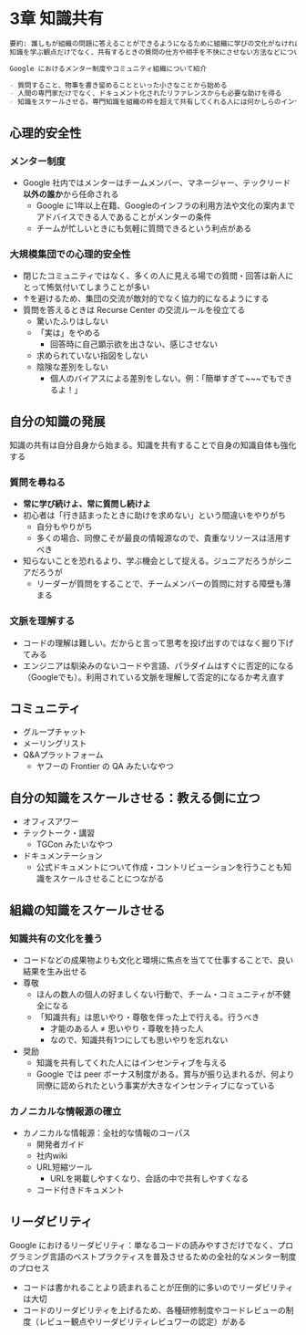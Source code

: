# 3章 知識共有

```markdown
要約: 誰しもが組織の問題に答えることができるようになるために組織に学びの文化がなければならない。自身に知識がかけているのを認めることを許容するような心理的安全性を作り出すことを要する といったことについて説明
知識を学ぶ観点だけでなく、共有するときの質問の仕方や相手を不快にさせない方法などについて書かれている

Google におけるメンター制度やコミュニティ組織について紹介

- 質問すること、物事を書き留めることといった小さなことから始める
- 人間の専門家だけでなく、ドキュメント化されたリファレンスからも必要な助けを得る
- 知識をスケールさせる。専門知識を組織の枠を超えて共有してくれる人には何かしらのインセンティブを与える（peer ボーナス制度）
```

## 心理的安全性

### メンター制度

- Google 社内ではメンターはチームメンバー、マネージャー、テックリード**以外の誰か**から任命される
  - Google に1年以上在籍、Googleのインフラの利用方法や文化の案内までアドバイスできる人であることがメンターの条件
  - チームが忙しいときにも気軽に質問できるという利点がある

### 大規模集団での心理的安全性

- 閉じたコミュニティではなく、多くの人に見える場での質問・回答は新人にとって怖気付いてしまうことが多い
- ↑を避けるため、集団の交流が敵対的でなく協力的になるようにする
- 質問を答えるときは Recurse Center の交流ルールを役立てる
  - 驚いたふりはしない
  - 「実は」をやめる
    - 回答時に自己顕示欲を出さない、感じさせない
  - 求められていない指図をしない
  - 陰険な差別をしない
    - 個人のバイアスによる差別をしない。例：「簡単すぎて~~~でもできるよ！」

## 自分の知識の発展

知識の共有は自分自身から始まる。知識を共有することで自身の知識自体も強化する

### 質問を尋ねる

- **常に学び続けよ、常に質問し続けよ**
- 初心者は「行き詰まったときに助けを求めない」という間違いをやりがち
  - 自分もやりがち
  - 多くの場合、同僚こそが最良の情報源なので、貴重なリソースは活用すべき
- 知らないことを恐れるより、学ぶ機会として捉える。ジュニアだろうがシニアだろうが
  - リーダーが質問をすることで、チームメンバーの質問に対する障壁も薄まる

### 文脈を理解する

- コードの理解は難しい。だからと言って思考を投げ出すのではなく掘り下げてみる
- エンジニアは馴染みのないコードや言語、パラダイムはすぐに否定的になる（Googleでも）。利用されている文脈を理解して否定的になるか考え直す

## コミュニティ

- グループチャット
- メーリングリスト
- Q\&Aプラットフォーム
  - ヤフーの Frontier の QA みたいなやつ

## 自分の知識をスケールさせる：教える側に立つ

- オフィスアワー
- テックトーク・講習
  - TGCon みたいなやつ
- ドキュメンテーション
  - 公式ドキュメントについて作成・コントリビューションを行うことも知識をスケールさせることにつながる

## 組織の知識をスケールさせる

### 知識共有の文化を養う

- コードなどの成果物よりも文化と環境に焦点を当てて仕事することで、良い結果を生み出せる
- 尊敬
  - ほんの数人の個人の好ましくない行動で、チーム・コミュニティが不健全になる
  - 「知識共有」は思いやり・尊敬を伴った上で行える。行うべき
    - 才能のある人 ≠ 思いやり・尊敬を持った人
    - なので、知識共有1つにしても思いやりを忘れない
- 奨励
  - 知識を共有してくれた人にはインセンティブを与える
  - Google では peer ボーナス制度がある。賞与が振り込まれるが、何より同僚に認められたという事実が大きなインセンティブになっている

### カノニカルな情報源の確立

- カノニカルな情報源：全社的な情報のコーパス
  - 開発者ガイド
  - 社内wiki
  - URL短縮ツール
    - URLを掲載しやすくなり、会話の中で共有しやすくなる
  - コード付きドキュメント

## リーダビリティ

Google におけるリーダビリティ：単なるコードの読みやすさだけでなく、プログラミング言語のベストプラクティスを普及させるための全社的なメンター制度のプロセス

- コードは書かれることより読まれることが圧倒的に多いのでリーダビリティは大切
- コードのリーダビリティを上げるため、各種研修制度やコードレビューの制度（レビュー観点やリーダビリティレビュワーの認定）がある

